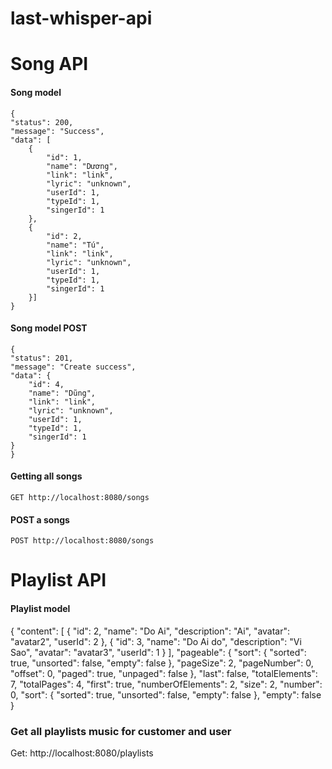 # last-whisper-api

# Song API
#### Song model
    {
    "status": 200,
    "message": "Success",
    "data": [
        {
            "id": 1,
            "name": "Dương",
            "link": "link",
            "lyric": "unknown",
            "userId": 1,
            "typeId": 1,
            "singerId": 1
        },
        {
            "id": 2,
            "name": "Tú",
            "link": "link",
            "lyric": "unknown",
            "userId": 1,
            "typeId": 1,
            "singerId": 1
        }]
    }

#### Song model POST
    {
    "status": 201,
    "message": "Create success",
    "data": {
        "id": 4,
        "name": "Dũng",
        "link": "link",
        "lyric": "unknown",
        "userId": 1,
        "typeId": 1,
        "singerId": 1
    }
    }

#### Getting all songs
```GET http://localhost:8080/songs```
#### POST a songs
```POST http://localhost:8080/songs```



# Playlist API

#### Playlist model
   {
    "content": [
        {
            "id": 2,
            "name": "Do Ai",
            "description": "Ai",
            "avatar": "avatar2",
            "userId": 2
        },
        {
            "id": 3,
            "name": "Do Ai do",
            "description": "Vi Sao",
            "avatar": "avatar3",
            "userId": 1
        }
    ],
    "pageable": {
        "sort": {
            "sorted": true,
            "unsorted": false,
            "empty": false
        },
        "pageSize": 2,
        "pageNumber": 0,
        "offset": 0,
        "paged": true,
        "unpaged": false
    },
    "last": false,
    "totalElements": 7,
    "totalPages": 4,
    "first": true,
    "numberOfElements": 2,
    "size": 2,
    "number": 0,
    "sort": {
        "sorted": true,
        "unsorted": false,
        "empty": false
    },
    "empty": false
  }

### Get all playlists music for customer and user
Get:  http://localhost:8080/playlists

